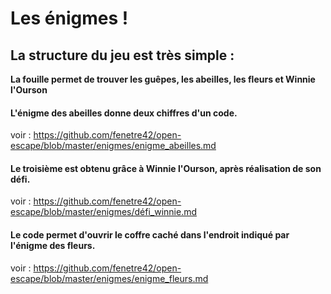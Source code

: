 # Les énigmes !

## La structure du jeu est très simple :

**La fouille permet de trouver les guêpes, les abeilles, les fleurs et  Winnie l'Ourson**

#### L'énigme des abeilles donne deux chiffres d'un code. 
voir : https://github.com/fenetre42/open-escape/blob/master/enigmes/enigme_abeilles.md

#### Le troisième est obtenu grâce à Winnie l'Ourson, après réalisation de son défi.
voir : https://github.com/fenetre42/open-escape/blob/master/enigmes/défi_winnie.md

#### Le code permet d'ouvrir le coffre caché dans l'endroit indiqué par l'énigme des fleurs. 
voir : https://github.com/fenetre42/open-escape/blob/master/enigmes/enigme_fleurs.md
